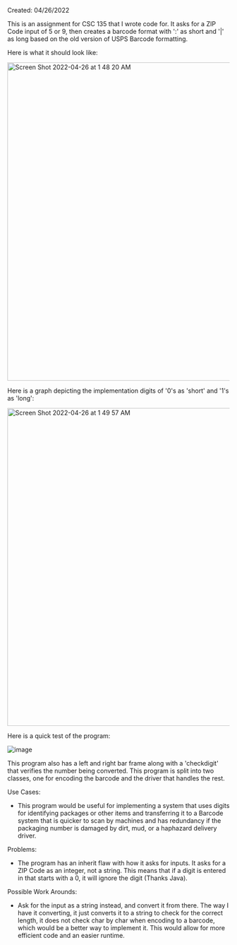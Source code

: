 Created: 04/26/2022

This is an assignment for CSC 135 that I wrote code for. 
It asks for a ZIP Code input of 5 or 9, then creates a barcode format with ':' as short and '|' as long based on the old version of USPS Barcode formatting.

Here is what it should look like:

<img width="721" alt="Screen Shot 2022-04-26 at 1 48 20 AM" src="https://user-images.githubusercontent.com/104415326/165238989-435fbcc5-426e-4c70-a78b-cda81bd4fd28.png">

Here is a graph depicting the implementation digits of '0's as 'short' and '1's as 'long':

<img width="720" alt="Screen Shot 2022-04-26 at 1 49 57 AM" src="https://user-images.githubusercontent.com/104415326/165239488-dbe41251-1878-42d5-9424-c1fd8c8b55e2.png">

Here is a quick test of the program:

![image](https://user-images.githubusercontent.com/104415326/167322073-e55e3a00-583c-4738-9c31-6390d0f361a6.png)

This program also has a left and right bar frame along with a 'checkdigit' that verifies the number being converted. 
This program is split into two classes, one for encoding the barcode and the driver that handles the rest. 

Use Cases:
- This program would be useful for implementing a system that uses digits for identifying packages or other items and transferring it to a Barcode system that is quicker to scan by machines and has redundancy if the packaging number is damaged by dirt, mud, or a haphazard delivery driver. 

Problems:
- The program has an inherit flaw with how it asks for inputs. It asks for a ZIP Code as an integer, not a string. This means that if a digit is entered in that starts with a 0, it will ignore the digit (Thanks Java). 

Possible Work Arounds: 
 - Ask for the input as a string instead, and convert it from there. The way I have it converting, it just converts it to a string to check for the correct length, it does not check char by char when encoding to a barcode, which would be a better way to implement it. This would allow for more efficient code and an easier runtime. 
